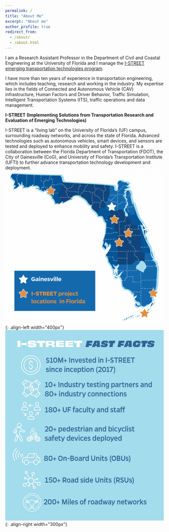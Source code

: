 ```yaml
---
permalink: /
title: "About Me"
excerpt: "About me"
author_profile: true
redirect_from: 
  - /about/
  - /about.html
---
```



I am a Research Assistant Professor in the Department of Civil and Coastal Engineering at the University of Florida and I manage the [I-STREET emerging transportation technologies program](https://istreet.ce.ufl.edu/about).

I have more than ten years of experience in transportation engineering, which includes teaching, research and working in the industry. My expertise lies in the fields of Connected and Autonomous Vehicle (CAV) infrastructure, Human Factors and Driver Behavior, Traffic Simulation, Intelligent Transportation Systems (ITS), traffic operations and data management.

**I-STREET (Implementing Solutions from Transportation Research and Evaluation of Emerging Technologies)**

I-STREET is a “living lab” on the University of Florida’s (UF) campus, surrounding roadway networks, and across the state of Florida. Advanced technologies such as autonomous vehicles, smart devices, and sensors are tested and deployed to enhance mobility and safety. I-STREET is a collaboration between the Florida Department of Transportation (FDOT), the City of Gainesville (CoG), and University of Florida’s Transportation Institute (UFTI) to further advance transportation technology development
and deployment.
![Figure 1: I-STREET fast facts](/images/FastFacts.png){: .align-left width="400px"}
![Figure 1: I-STREET fast facts](/images/FastFacts2.jpg){: .align-right width="300px"}


